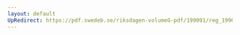 ```yaml
---
layout: default
UpRedirect: https://pdf.swedeb.se/riksdagen-volumeG-pdf/199091/reg_199091/reg_199091_0654.pdf
---
```


